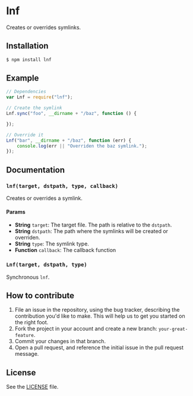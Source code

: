 # lnf
Creates or overrides symlinks.

## Installation
```sh
$ npm install lnf
```

## Example

```js
// Dependencies
var Lnf = require("lnf");

// Create the symlink
Lnf.sync("foo", __dirname + "/baz", function () {

});

// Override it
Lnf("bar", __dirname + "/baz", function (err) {
    console.log(err || "Overriden the baz symlink.");
});
```

## Documentation

### `lnf(target, dstpath, type, callback)`
Creates or overrides a symlink.

#### Params
- **String** `target`: The target file. The path is relative to the `dstpath`.
- **String** `dstpath`: The path where the symlinks will be created or overriden.
- **String** `type`: The symlink type.
- **Function** `callback`: The callback function

### `Lnf(target, dstpath, type)`
Synchronous `lnf`.


## How to contribute
1. File an issue in the repository, using the bug tracker, describing the
   contribution you'd like to make. This will help us to get you started on the
   right foot.
2. Fork the project in your account and create a new branch:
   `your-great-feature`.
3. Commit your changes in that branch.
4. Open a pull request, and reference the initial issue in the pull request
   message.

## License
See the [LICENSE](./LICENSE) file.
